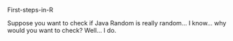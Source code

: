 First-steps-in-R

Suppose you want to check if Java Random is really random... 
I know... why would you want to check? Well... I do.
